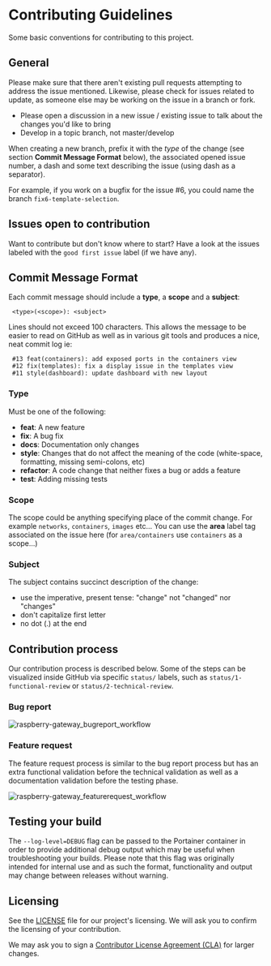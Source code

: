 # Contributing Guidelines

Some basic conventions for contributing to this project.

## General

Please make sure that there aren't existing pull requests attempting to address the issue mentioned. Likewise, please check for issues related to update, as someone else may be working on the issue in a branch or fork.

- Please open a discussion in a new issue / existing issue to talk about the changes you'd like to bring
- Develop in a topic branch, not master/develop

When creating a new branch, prefix it with the _type_ of the change (see section **Commit Message Format** below), the associated opened issue number, a dash and some text describing the issue (using dash as a separator).

For example, if you work on a bugfix for the issue #6, you could name the branch `fix6-template-selection`.

## Issues open to contribution

Want to contribute but don't know where to start? Have a look at the issues labeled with the `good first issue` label (if we have any).

## Commit Message Format

Each commit message should include a **type**, a **scope** and a **subject**:

```
 <type>(<scope>): <subject>
```

Lines should not exceed 100 characters. This allows the message to be easier to read on GitHub as well as in various git tools and produces a nice, neat commit log ie:

```
 #13 feat(containers): add exposed ports in the containers view
 #12 fix(templates): fix a display issue in the templates view
 #11 style(dashboard): update dashboard with new layout
```

### Type

Must be one of the following:

- **feat**: A new feature
- **fix**: A bug fix
- **docs**: Documentation only changes
- **style**: Changes that do not affect the meaning of the code (white-space, formatting, missing
  semi-colons, etc)
- **refactor**: A code change that neither fixes a bug or adds a feature
- **test**: Adding missing tests

### Scope

The scope could be anything specifying place of the commit change. For example `networks`,
`containers`, `images` etc...
You can use the **area** label tag associated on the issue here (for `area/containers` use `containers` as a scope...)

### Subject

The subject contains succinct description of the change:

- use the imperative, present tense: "change" not "changed" nor "changes"
- don't capitalize first letter
- no dot (.) at the end

## Contribution process

Our contribution process is described below. Some of the steps can be visualized inside GitHub via specific `status/` labels, such as `status/1-functional-review` or `status/2-technical-review`.

### Bug report

![raspberry-gateway_bugreport_workflow](https://user-images.githubusercontent.com/5485061/45727219-50190a00-bbf5-11e8-9fe8-3a563bb8d5d7.png)

### Feature request

The feature request process is similar to the bug report process but has an extra functional validation before the technical validation as well as a documentation validation before the testing phase.

![raspberry-gateway_featurerequest_workflow](https://user-images.githubusercontent.com/5485061/45727229-5ad39f00-bbf5-11e8-9550-16ba66c50615.png)


## Testing your build

The `--log-level=DEBUG` flag can be passed to the Portainer container in order to provide additional debug output which may be useful when troubleshooting your builds. Please note that this flag was originally intended for internal use and as such the format, functionality and output may change between releases without warning.


## Licensing

See the [LICENSE](https://github.com/portainer/portainer/blob/develop/LICENSE) file for our project's licensing. We will ask you to confirm the licensing of your contribution.

We may ask you to sign a [Contributor License Agreement (CLA)](http://en.wikipedia.org/wiki/Contributor_License_Agreement) for larger changes.
